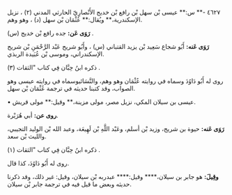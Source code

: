 ٤٦٢٧ -** س:** عيسى بْن سهل بْن رافع بْن خديج الأَنْصارِيّ الحارثي المدني (٢) ، نزيل الإسكندرية،** ويُقال:** عُثْمَان بْن سهل (د) ، وهو وهم.

**رَوَى عَن:** جده رافع بْن خديج (س) .

**رَوَى عَنه:** أَبُو شجاع سَعِيد بْن يزيد القتباني (س) ، وأَبُو شريح عَبْد الرَّحْمَنِ بْن شريح الإسكندراني، وموسى بْن عُبَيدة الربذي.

ذكره ابنُ حِبَّان فِي كتاب "الثقات (٣) .

روى له أَبُو دَاوُدَ وسماه في روايته عُثْمَان وهو وهم، والنَّسَائيوسماه في روايته عيسى وهو الصواب، وقد كتبنا حديثه في ترجمة عُثْمَان بْن سهل.

• عيسى بن سيلان المكي، نزيل مصر، مولى مزينة،** وقيل:** مولى قريش.

**روى عن:** أبي هُرَيْرة.

**رَوَى عَنه:** حيوة بن شريج، وزيد بْن أسلم، وعَبْد اللَّهِ بْن لَهِيعَة، وعبد الله بْن الوليد التجيبي، والليث بْن سعد.

ذكره ابنُ حِبَّان فِي كتاب "الثقات (١) .

روى له أَبُو دَاوُدَ، كذا قال.

**وقِيلَ:** هو جابر بن سيلان،**** وقيل:**** عبدربه بْن سيلان، وقيل: غير ذلك، وقد ذكرنا حديثه وبعض ما قيل فيه في ترجمة جابر بْن سيلان.